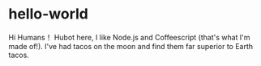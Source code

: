 # hello-world
Hi Humans！
Hubot here, I like Node.js and Coffeescript (that's what I'm made of!).
I've had tacos on the moon and find them far superior to Earth tacos.
